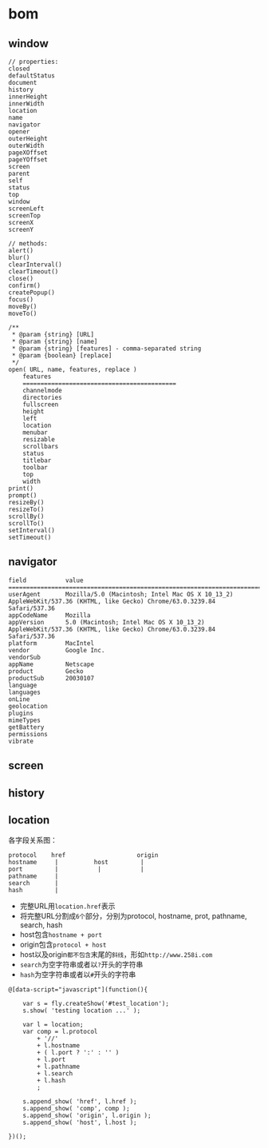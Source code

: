 # bom


<style type="text/css">
@import "http://258i.com/static/bower_components/snippets/css/mp/style.css";
</style>
<script src="http://258i.com/static/bower_components/snippets/js/mp/fly.js"></script>


## window

    // properties:
    closed
    defaultStatus
    document
    history
    innerHeight
    innerWidth
    location
    name
    navigator
    opener
    outerHeight
    outerWidth
    pageXOffset
    pageYOffset
    screen
    parent
    self
    status
    top
    window
    screenLeft
    screenTop
    screenX
    screenY

    // methods:
    alert()
    blur()
    clearInterval()
    clearTimeout()
    close()
    confirm()
    createPopup()
    focus()
    moveBy()
    moveTo()

    /**
     * @param {string} [URL]
     * @param {string} [name]
     * @param {string} [features] - comma-separated string
     * @param {boolean} [replace]
     */ 
    open( URL, name, features, replace )
        features
        ===========================================
        channelmode
        directories
        fullscreen
        height
        left
        location
        menubar
        resizable
        scrollbars
        status
        titlebar
        toolbar
        top
        width
    print()
    prompt()
    resizeBy()
    resizeTo()
    scrollBy()
    scrollTo()
    setInterval()
    setTimeout()




## navigator

    field           value
    ==================================================================================================
    userAgent       Mozilla/5.0 (Macintosh; Intel Mac OS X 10_13_2) AppleWebKit/537.36 (KHTML, like Gecko) Chrome/63.0.3239.84 Safari/537.36
    appCodeName     Mozilla      
    appVersion      5.0 (Macintosh; Intel Mac OS X 10_13_2) AppleWebKit/537.36 (KHTML, like Gecko) Chrome/63.0.3239.84 Safari/537.36
    platform        MacIntel
    vendor          Google Inc.
    vendorSub       
    appName         Netscape
    product         Gecko
    productSub      20030107
    language
    languages
    onLine
    geolocation
    plugins
    mimeTypes
    getBattery
    permissions
    vibrate


## screen
## history
## location

各字段关系图：

    protocol    href                    origin
    hostname     |          host         |  
    port         |           |           |  
    pathname     |                          
    search       |                          
    hash         |                          

* 完整URL用`location.href`表示
* 将完整URL分割成`6个`部分，分别为protocol, hostname, prot, pathname, search, hash
* host包含`hostname + port`
* origin包含`protocol + host`
* host以及origin`都不包含`末尾的`斜线`，形如`http://www.258i.com`
* `search`为空字符串或者以`?`开头的字符串
* `hash`为空字符串或者以`#`开头的字符串

<div id="test_location" class="test">
<div class="test-container">

    @[data-script="javascript"](function(){

        var s = fly.createShow('#test_location');
        s.show( 'testing location ...' );

        var l = location;
        var comp = l.protocol 
            + '//'
            + l.hostname
            + ( l.port ? ':' : '' )
            + l.port
            + l.pathname
            + l.search
            + l.hash
            ;

        s.append_show( 'href', l.href );
        s.append_show( 'comp', comp );
        s.append_show( 'origin', l.origin );
        s.append_show( 'host', l.host );

    })();

</div>
<div class="test-console"></div>
<div class="test-panel">
</div>
</div>
    


